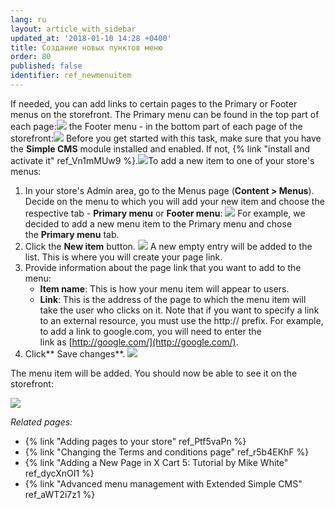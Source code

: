 ```yaml
---
lang: ru
layout: article_with_sidebar
updated_at: '2018-01-10 14:28 +0400'
title: Создание новых пунктов меню
order: 80
published: false
identifier: ref_newmenuitem
---
```

If needed, you can add links to certain pages to the Primary or Footer menus on the storefront. The Primary menu can be found in the top part of each page:![]({{site.baseurl}}/attachments/6389788/6586399.png)
the Footer menu - in the bottom part of each page of the storefront:![](attachments/6389788/6586400.png) Before you get started with this task, make sure that you have the **Simple CMS** module installed and enabled. If not, {% link "install and activate it" ref_Vn1mMUw9 %}.![]({{site.baseurl}}/attachments/6389788/7602615.png)To add a new item to one of your store's menus:

1.  In your store's Admin area, go to the Menus page (**Content > Menus**). Decide on the menu to which you will add your new item and choose the respective tab - **Primary menu** or **Footer menu**:
    ![]({{site.baseurl}}/attachments/6389788/8716559.png)
    For example, we decided to add a new menu item to the Primary menu and chose the **Primary menu** tab.
2.  Click the **New item** button.
    ![]({{site.baseurl}}/attachments/6389788/8716560.png)
    A new empty entry will be added to the list. This is where you will create your page link.
3.  Provide information about the page link that you want to add to the menu:
    *   **Item name**: This is how your menu item will appear to users.
    *   **Link**: This is the address of the page to which the menu item will take the user who clicks on it. Note that if you want to specify a link to an external resource, you must use the http:// prefix. For example, to add a link to google.com, you will need to enter the link as [http://google.com/](http://google.com/).
4.  Click** Save changes**.
    ![]({{site.baseurl}}/attachments/6389788/6586405.png)

The menu item will be added. You should now be able to see it on the storefront:

![]({{site.baseurl}}/attachments/6389788/6586407.png)

_Related pages:_

*   {% link "Adding pages to your store" ref_Ptf5vaPn %}
*   {% link "Changing the Terms and conditions page" ref_r5b4EKhF %}
*   {% link "Adding a New Page in X Cart 5: Tutorial by Mike White" ref_dycXnOI1 %}
*   {% link "Advanced menu management with Extended Simple CMS" ref_aWT2i7z1 %}

